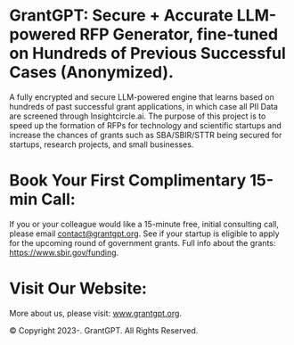# GrantGPT: Secure + Accurate LLM-powered RFP Generator, fine-tuned on Hundreds of Previous Successful Cases (Anonymized).

A fully encrypted and secure LLM-powered engine that learns based on hundreds of past successful grant applications, in which case all PII Data are screened through Insightcircle.ai. The purpose of this project is to speed up the formation of RFPs for technology and scientific startups and increase the chances of grants such as SBA/SBIR/STTR being secured for startups, research projects, and small businesses.


# Book Your First Complimentary 15-min Call:

If you or your colleague would like a 15-minute free, initial consulting call, please email contact@grantgpt.org. See if your startup is eligible to apply for the upcoming round of government grants. Full info about the grants: https://www.sbir.gov/funding.


# Visit Our Website:

More about us, please visit: www.grantgpt.org.

© Copyright 2023-. GrantGPT. All Rights Reserved.
